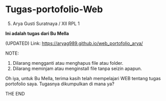 # Tugas-portofolio-Web
05. Arya Gusti Suratnaya / XII RPL 1

**Ini adalah tugas dari Bu Mella**

(UPDATED) Link:
https://aryag989.github.io/web_portofolio_arya/

NOTE:
1. Dilarang mengganti atau menghapus file atau folder.
2. Dilarang meminjam atau menginstall file tanpa seizin apapun.


Oh iya, untuk Bu Mella, terima kasih telah mempelajari WEB tentang tugas portofolio saya. Tugasnya dikumpulkan di mana ya?

THE END
